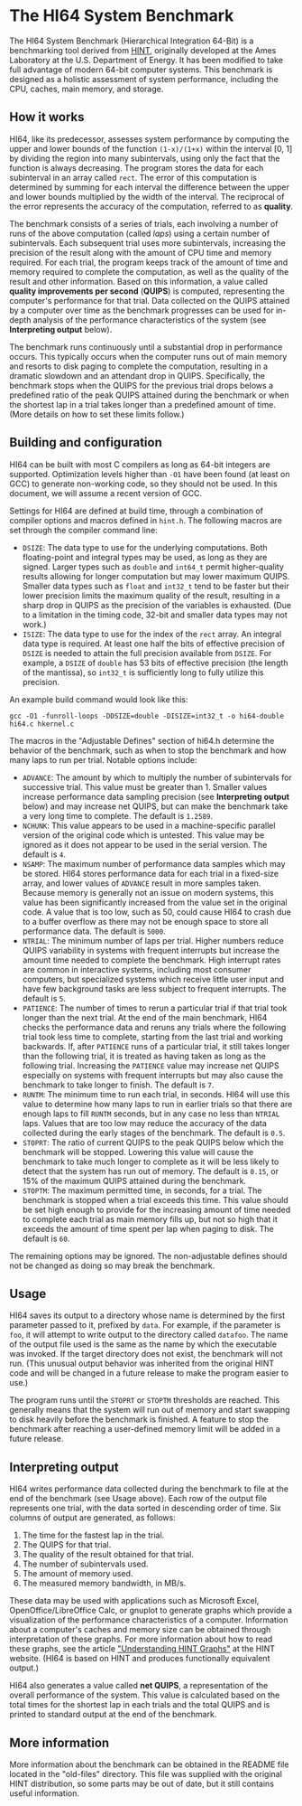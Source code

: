 # The HI64 System Benchmark

The HI64 System Benchmark (Hierarchical Integration 64-Bit) is a benchmarking
tool derived from [HINT][1], originally developed at the Ames Laboratory at the
U.S. Department of Energy. It has been modified to take full advantage of modern
64-bit computer systems. This benchmark is designed as a holistic assessment of
system performance, including the CPU, caches, main memory, and storage.

## How it works

HI64, like its predecessor, assesses system performance by computing the upper
and lower bounds of the function `(1-x)/(1+x)` within the interval [0, 1] by
dividing the region into many subintervals, using only the fact that the
function is always decreasing. The program stores the data for each subinterval
in an array called `rect`. The error of this computation is determined by
summing for each interval the difference between the upper and lower bounds
multiplied by the width of the interval. The reciprocal of the error represents
the accuracy of the computation, referred to as **quality**.

The benchmark consists of a series of trials, each involving a number of runs of
the above computation (called *laps*) using a certain number of subintervals.
Each subsequent trial uses more subintervals, increasing the precision of the
result along with the amount of CPU time and memory required. For each trial,
the program keeps track of the amount of time and memory required to complete
the computation, as well as the quality of the result and other information.
Based on this information, a value called **quality improvements per second**
(**QUIPS**) is computed, representing the computer's performance for that trial.
Data collected on the QUIPS attained by a computer over time as the benchmark
progresses can be used for in-depth analysis of the performance characteristics
of the system (see **Interpreting output** below).

The benchmark runs continuously until a substantial drop in performance occurs.
This typically occurs when the computer runs out of main memory and resorts to
disk paging to complete the computation, resulting in a dramatic slowdown and an
attendant drop in QUIPS. Specifically, the benchmark stops when the QUIPS for
the previous trial drops belows a predefined ratio of the peak QUIPS attained
during the benchmark or when the shortest lap in a trial takes longer than a
predefined amount of time. (More details on how to set these limits follow.)

## Building and configuration

HI64 can be built with most C compilers as long as 64-bit integers are
supported. Optimization levels higher than `-O1` have been found (at least on
GCC) to generate non-working code, so they should not be used. In this document,
we will assume a recent version of GCC.

Settings for HI64 are defined at build time, through a combination of compiler
options and macros defined in `hint.h`. The following macros are set through the
compiler command line:

 - `DSIZE`: The data type to use for the underlying computations. Both
   floating-point and integral types may be used, as long as they are signed.
   Larger types such as `double` and `int64_t` permit higher-quality results
   allowing for longer computation but may lower maximum QUIPS. Smaller data
   types such as `float` and `int32_t` tend to be faster but their lower
   precision limits the maximum quality of the result, resulting in a sharp drop
   in QUIPS as the precision of the variables is exhausted. (Due to a limitation
   in the timing code, 32-bit and smaller data types may not work.)
 - `ISIZE`: The data type to use for the index of the `rect` array. An integral
   data type is required. At least one half the bits of effective precision of
   `DSIZE` is needed to attain the full precision available from `DSIZE`. For
   example, a `DSIZE` of `double` has 53 bits of effective precision (the length
   of the mantissa), so `int32_t` is sufficiently long to fully utilize this
   precision.

An example build command would look like this:

    gcc -O1 -funroll-loops -DDSIZE=double -DISIZE=int32_t -o hi64-double hi64.c hkernel.c

The macros in the "Adjustable Defines" section of hi64.h determine the behavior
of the benchmark, such as when to stop the benchmark and how many laps to run
per trial. Notable options include:

 - `ADVANCE`: The amount by which to multiply the number of subintervals for
   successive trial. This value must be greater than 1. Smaller values increase
   performance data sampling precision (see **Interpreting output** below) and
   may increase net QUIPS, but can make the benchmark take a very long time
   to complete. The default is `1.2589`.
 - `NCHUNK`: This value appears to be used in a machine-specific parallel
   version of the original code which is untested. This value may be ignored as
   it does not appear to be used in the serial version. The default is `4`.
 - `NSAMP`: The maximum number of performance data samples which may be stored.
   HI64 stores performance data for each trial in a fixed-size array, and lower
   values of `ADVANCE` result in more samples taken. Because memory is generally
   not an issue on modern systems, this value has been significantly increased
   from the value set in the original code. A value that is too low, such as 50,
   could cause HI64 to crash due to a buffer overflow as there may not be enough
   space to store all performance data. The default is `5000`.
 - `NTRIAL`: The minimum number of laps per trial. Higher numbers reduce
   QUIPS variability in systems with frequent interrupts but increase the amount
   time needed to complete the benchmark. High interrupt rates are common in
   interactive systems, including most consumer computers, but specialized
   systems which receive little user input and have few background tasks are
   less subject to frequent interrupts. The default is `5`.
 - `PATIENCE`: The number of times to rerun a particular trial if that trial
   took longer than the next trial. At the end of the main benchmark, HI64
   checks the performance data and reruns any trials where the following trial
   took less time to complete, starting from the last trial and working
   backwards. If, after `PATIENCE` runs of a particular trial, it still takes
   longer than the following trial, it is treated as having taken as long as the
   following trial. Increasing the `PATIENCE` value may increase net QUIPS
   especially on systems with frequent interrupts but may also cause the
   benchmark to take longer to finish. The default is `7`.
 - `RUNTM`: The minimum time to run each trial, in seconds. HI64 will use this
   value to determine how many laps to run in earlier trials so that there are
   enough laps to fill `RUNTM` seconds, but in any case no less than `NTRIAL`
   laps. Values that are too low may reduce the accuracy of the data collected
   during the early stages of the benchmark. The default is `0.5`.
 - `STOPRT`: The ratio of current QUIPS to the peak QUIPS below which the
   benchmark will be stopped. Lowering this value will cause the benchmark to
   take much longer to complete as it will be less likely to detect that the
   system has run out of memory. The default is `0.15`, or 15% of the maximum
   QUIPS attained during the benchmark.
 - `STOPTM`: The maximum permitted time, in seconds, for a trial. The benchmark
   is stopped when a trial exceeds this time. This value should be set high
   enough to provide for the increasing amount of time needed to complete each
   trial as main memory fills up, but not so high that it exceeds the amount of
   time spent per lap when paging to disk. The default is `60`.

The remaining options may be ignored. The non-adjustable defines should not be
changed as doing so may break the benchmark.

## Usage

HI64 saves its output to a directory whose name is determined by the first
parameter passed to it, prefixed by `data`. For example, if the parameter is
`foo`, it will attempt to write output to the directory called `datafoo`. The
name of the output file used is the same as the name by which the executable
was invoked. If the target directory does not exist, the benchmark will not run.
(This unusual output behavior was inherited from the original HINT code and will
be changed in a future release to make the program easier to use.)

The program runs until the `STOPRT` or `STOPTM` thresholds are reached. This
generally means that the system will run out of memory and start swapping to
disk heavily before the benchmark is finished. A feature to stop the benchmark
after reaching a user-defined memory limit will be added in a future release.

## Interpreting output

HI64 writes performance data collected during the benchmark to file at the
end of the benchmark (see Usage above). Each row of the output file represents
one trial, with the data sorted in descending order of time. Six columns of
output are generated, as follows:

 1. The time for the fastest lap in the trial.
 2. The QUIPS for that trial.
 3. The quality of the result obtained for that trial.
 4. The number of subintervals used.
 5. The amount of memory used.
 6. The measured memory bandwidth, in MB/s.

These data may be used with applications such as Microsoft Excel,
OpenOffice/LibreOffice Calc, or gnuplot to generate graphs which provide a
visualization of the performance characteristics of a computer. Information
about a computer's caches and memory size can be obtained through interpretation
of these graphs. For more information about how to read these graphs, see the
article ["Understanding HINT Graphs"][2] at the HINT website. (HI64 is based on
HINT and produces functionally equivalent output.)

HI64 also generates a value called **net QUIPS**, a representation of the
overall performance of the system. This value is calculated based on the total
times for the shortest lap in each trials and the total QUIPS and is printed to
standard output at the end of the benchmark.

## More information

More information about the benchmark can be obtained in the README file located in the "old-files" directory. This file was supplied with the original HINT distribution, so some parts may be out of date, but it still contains useful information.


  [1]: http://hint.byu.edu/
  [2]: http://hint.byu.edu/tutorials/graphs/index.html